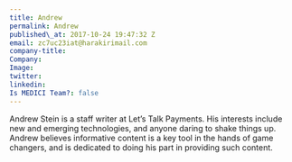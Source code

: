 ```yaml
---
title: Andrew
permalink: Andrew
published\_at: 2017-10-24 19:47:32 Z
email: zc7uc23iat@harakirimail.com
company-title: 
Company: 
Image: 
twitter: 
linkedin: 
Is MEDICI Team?: false
---
```


Andrew Stein is a staff writer at Let’s Talk Payments. His interests include
new and emerging technologies, and anyone daring to shake things up. Andrew believes informative content is a key tool in the hands of game changers, and is dedicated to doing his part in providing such content.